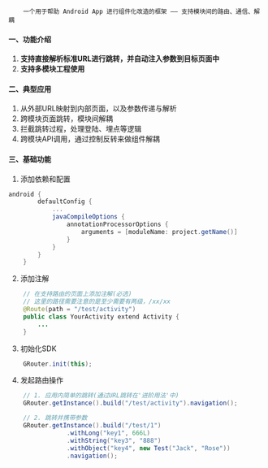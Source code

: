 ```
	一个用于帮助 Android App 进行组件化改造的框架 —— 支持模块间的路由、通信、解耦
```
#### 一、功能介绍
1. **支持直接解析标准URL进行跳转，并自动注入参数到目标页面中**
2. **支持多模块工程使用**

#### 二、典型应用
1. 从外部URL映射到内部页面，以及参数传递与解析
2. 跨模块页面跳转，模块间解耦
3. 拦截跳转过程，处理登陆、埋点等逻辑
4. 跨模块API调用，通过控制反转来做组件解耦

#### 三、基础功能
1. 添加依赖和配置
``` gradle
android {
		defaultConfig {
			...
			javaCompileOptions {
				annotationProcessorOptions {
					arguments = [moduleName: project.getName()]
				}
			}
		}
	}
```
2. 添加注解
``` java
    // 在支持路由的页面上添加注解(必选)
    // 这里的路径需要注意的是至少需要有两级，/xx/xx
    @Route(path = "/test/activity")
    public class YourActivity extend Activity {
        ...
    }
```
3. 初始化SDK
``` java
	GRouter.init(this);
```
4. 发起路由操作
``` java
	// 1. 应用内简单的跳转(通过URL跳转在'进阶用法'中)
    GRouter.getInstance().build("/test/activity").navigation();

    // 2. 跳转并携带参数
    GRouter.getInstance().build("/test/1")
                .withLong("key1", 666L)
                .withString("key3", "888")
                .withObject("key4", new Test("Jack", "Rose"))
                .navigation();
```
